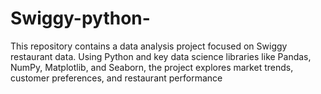 # Swiggy-python-
This repository contains a data analysis project focused on Swiggy restaurant data. Using Python and key data science libraries like Pandas, NumPy, Matplotlib, and Seaborn, the project explores market trends, customer preferences, and restaurant performance
